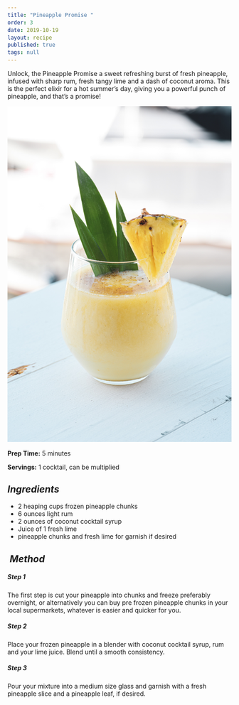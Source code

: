 ```yaml
---
title: "Pineapple Promise "
order: 3
date: 2019-10-19
layout: recipe
published: true
tags: null
---
```

Unlock, the Pineapple Promise a sweet refreshing burst of fresh pineapple, infused with sharp rum, fresh tangy lime and a dash of coconut aroma. This is the perfect elixir for a hot summer’s day, giving you a powerful punch of pineapple, and that’s a promise!



![Frozen Pineapple Daquiri ](../uploads/yesmore-content-yb0bm2qqchq-unsplash.jpg "Pineapple Promise ")



**Prep Time:** 5 minutes 

**Servings:** 1 cocktail, can be multiplied



## *Ingredients* 

* 2 heaping cups frozen pineapple chunks 
* 6 ounces light rum 
* 2 ounces of coconut cocktail syrup
* Juice of 1 fresh lime 
* pineapple chunks and fresh lime for garnish if desired 

##  *Method*

##### *Step 1*

The first step is cut your pineapple into chunks and freeze preferably overnight, or alternatively you can buy pre frozen pineapple chunks in your local supermarkets, whatever is easier and quicker for you.

##### *Step 2*

Place your frozen pineapple in a blender with coconut cocktail syrup, rum and your lime juice. Blend until a smooth consistency.

##### *Step 3*

Pour your mixture into a medium size glass and garnish with a fresh pineapple slice and a pineapple leaf, if desired.